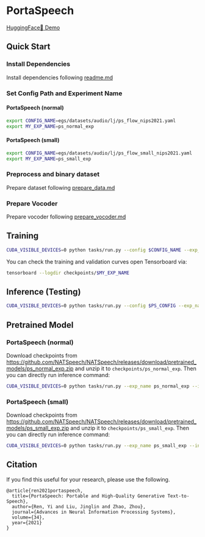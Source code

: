# PortaSpeech

[HuggingFace🤗 Demo](https://huggingface.co/spaces/NATSpeech/PortaSpeech)

## Quick Start

### Install Dependencies

Install dependencies following [readme.md](../readme.md)

### Set Config Path and Experiment Name

#### PortaSpeech (normal)
```bash
export CONFIG_NAME=egs/datasets/audio/lj/ps_flow_nips2021.yaml  
export MY_EXP_NAME=ps_normal_exp
```

#### PortaSpeech (small)
```bash
export CONFIG_NAME=egs/datasets/audio/lj/ps_flow_small_nips2021.yaml
export MY_EXP_NAME=ps_small_exp
```

### Preprocess and binary dataset

Prepare dataset following [prepare_data.md](./prepare_data.md)

### Prepare Vocoder

Prepare vocoder following [prepare_vocoder.md](./prepare_vocoder.md)

## Training

```bash
CUDA_VISIBLE_DEVICES=0 python tasks/run.py --config $CONFIG_NAME --exp_name $MY_EXP_NAME --reset
```

You can check the training and validation curves open Tensorboard via:

```bash
tensorboard --logdir checkpoints/$MY_EXP_NAME
```

## Inference (Testing)

```bash
CUDA_VISIBLE_DEVICES=0 python tasks/run.py --config $PS_CONFIG --exp_name $MY_EXP_NAME --infer
```

## Pretrained Model

### PortaSpeech (normal)
Download checkpoints from https://github.com/NATSpeech/NATSpeech/releases/download/pretrained_models/ps_normal_exp.zip and unzip it to `checkpoints/ps_normal_exp`. Then you can directly run inference command:

```bash
CUDA_VISIBLE_DEVICES=0 python tasks/run.py --exp_name ps_normal_exp --infer
```

### PortaSpeech (small)
Download checkpoints from https://github.com/NATSpeech/NATSpeech/releases/download/pretrained_models/ps_small_exp.zip and unzip it to `checkpoints/ps_small_exp`. Then you can directly run inference command:

```bash
CUDA_VISIBLE_DEVICES=0 python tasks/run.py --exp_name ps_small_exp --infer
```


## Citation

If you find this useful for your research, please use the following.

```
@article{ren2021portaspeech,
  title={PortaSpeech: Portable and High-Quality Generative Text-to-Speech},
  author={Ren, Yi and Liu, Jinglin and Zhao, Zhou},
  journal={Advances in Neural Information Processing Systems},
  volume={34},
  year={2021}
}
```
